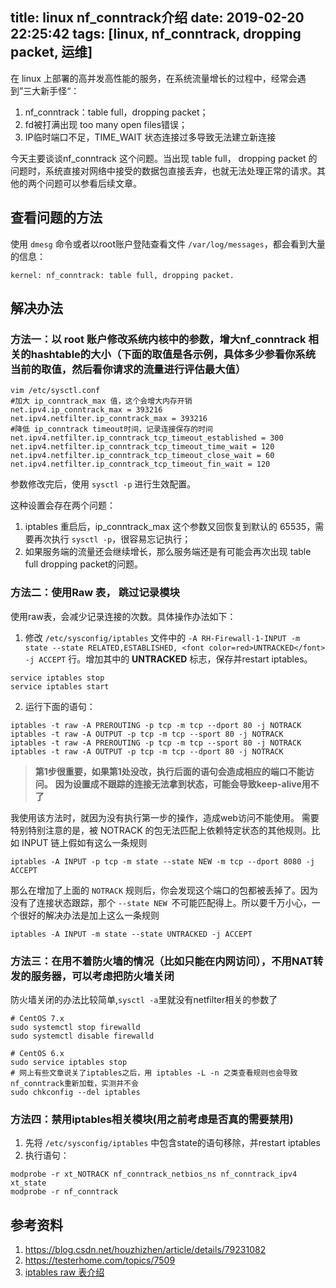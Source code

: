 title: linux nf_conntrack介绍
date: 2019-02-20 22:25:42
tags: [linux, nf_conntrack, dropping packet, 运维]
---

在 linux 上部署的高并发高性能的服务，在系统流量增长的过程中，经常会遇到”三大新手怪“：
1. nf_conntrack：table full，dropping packet；
2. fd被打满出现 too many open files错误；
3. IP临时端口不足，TIME_WAIT 状态连接过多导致无法建立新连接

今天主要谈谈nf_conntrack 这个问题。当出现 table full， dropping packet 的问题时，系统直接对网络中接受的数据包直接丢弃，也就无法处理正常的请求。其他的两个问题可以参看后续文章。

<!-- more -->

## 查看问题的方法

使用 `dmesg` 命令或者以root账户登陆查看文件 `/var/log/messages`，都会看到大量的信息：
```
kernel: nf_conntrack: table full, dropping packet.
```

## 解决办法

### 方法一：以 root 账户修改系统内核中的参数，增大nf_conntrack 相关的hashtable的大小（下面的取值是各示例，具体多少参看你系统当前的取值，然后看你请求的流量进行评估最大值）

```
vim /etc/sysctl.conf
#加大 ip_conntrack_max 值，这个会增大内存开销
net.ipv4.ip_conntrack_max = 393216
net.ipv4.netfilter.ip_conntrack_max = 393216
#降低 ip_conntrack timeout时间，记录连接保存的时间
net.ipv4.netfilter.ip_conntrack_tcp_timeout_established = 300
net.ipv4.netfilter.ip_conntrack_tcp_timeout_time_wait = 120
net.ipv4.netfilter.ip_conntrack_tcp_timeout_close_wait = 60
net.ipv4.netfilter.ip_conntrack_tcp_timeout_fin_wait = 120
```
参数修改完后，使用 `sysctl -p` 进行生效配置。

这种设置会存在两个问题：
1. iptables 重启后，ip_conntrack_max 这个参数又回恢复到默认的 65535，需要再次执行 `sysctl -p`，很容易忘记执行；
2. 如果服务端的流量还会继续增长，那么服务端还是有可能会再次出现 table full dropping packet的问题。

### 方法二：使用Raw 表， 跳过记录模块
使用raw表，会减少记录连接的次数。具体操作办法如下：

1. 修改 `/etc/sysconfig/iptables` 文件中的 `-A RH-Firewall-1-INPUT -m state --state RELATED,ESTABLISHED, <font color=red>UNTRACKED</font> -j ACCEPT` 行。增加其中的 **UNTRACKED** 标志，保存并restart iptables。

```
service iptables stop
service iptables start
```

2. 运行下面的语句：

```
iptables -t raw -A PREROUTING -p tcp -m tcp --dport 80 -j NOTRACK
iptables -t raw -A OUTPUT -p tcp -m tcp --sport 80 -j NOTRACK
iptables -t raw -A PREROUTING -p tcp -m tcp --sport 80 -j NOTRACK
iptables -t raw -A OUTPUT -p tcp -m tcp --dport 80 -j NOTRACK
```
> **第1步很重要，如果第1处没改，执行后面的语句会造成相应的端口不能访问。**
> **因为设置成不跟踪的连接无法拿到状态，可能会导致keep-alive用不了**

我使用该方法时，就因为没有执行第一步的操作，造成web访问不能使用。
需要特别特别注意的是，被 NOTRACK 的包无法匹配上依赖特定状态的其他规则。比如 INPUT 链上假如有这么一条规则
```
iptables -A INPUT -p tcp -m state --state NEW -m tcp --dport 8080 -j ACCEPT
```
那么在增加了上面的 `NOTRACK` 规则后，你会发现这个端口的包都被丢掉了。因为没有了连接状态跟踪，那个 `--state NEW `不可能匹配得上。所以要千万小心，一个很好的解决办法是加上这么一条规则
 
```
iptables -A INPUT -m state --state UNTRACKED -j ACCEPT
```

### 方法三：在用不着防火墙的情况（比如只能在内网访问），不用NAT转发的服务器，可以考虑把防火墙关闭
防火墙关闭的办法比较简单,`sysctl -a`里就没有netfilter相关的参数了

```
# CentOS 7.x
sudo systemctl stop firewalld
sudo systemctl disable firewalld
 
# CentOS 6.x
sudo service iptables stop
# 网上有些文章说关了iptables之后，用 iptables -L -n 之类查看规则也会导致nf_conntrack重新加载，实测并不会
sudo chkconfig --del iptables
```

### 方法四：禁用iptables相关模块(用之前考虑是否真的需要禁用)

1. 先将 `/etc/sysconfig/iptables` 中包含state的语句移除，并restart iptables   
2. 执行语句：
```
modprobe -r xt_NOTRACK nf_conntrack_netbios_ns nf_conntrack_ipv4 xt_state
modprobe -r nf_conntrack
```


## 参考资料
1. https://blog.csdn.net/houzhizhen/article/details/79231082
2. https://testerhome.com/topics/7509
3. [iptables raw 表介绍](https://blog.csdn.net/yanggd1987/article/details/54924725)
